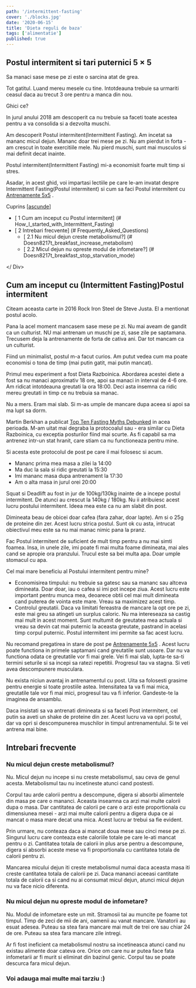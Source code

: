 ```yaml
---
path: '/intermittent-fasting'
cover: './blocks.jpg'
date: '2020-06-15'
title: 'Dieta reguli de baza'
tags: ['alimentatie']
published: true
---
```


## Postul intermitent si tari puternici 5 × 5

Sa manaci sase mese pe zi este o sarcina atat de grea.

Tot gatitul. Luand mereu mesele cu tine. Intotdeauna trebuie sa urmariti ceasul daca au trecut 3 ore pentru a manca din nou.

Ghici ce?

In jurul anului 2018 am descoperit ca nu trebuie sa faceti toate acestea pentru a va consolida si a dezvolta muschi.

Am descoperit Postul intermitent(Intermittent Fasting). Am incetat sa mananc micul dejun. Mananc doar trei mese pe zi. Nu am pierdut in forta - am crescut in toate exercitiile mele. Nu pierd muschi, sunt mai musculos si mai definit decat inainte.

Postul intermitent(Intermittent Fasting) mi-a economisit foarte mult timp si stres.

Asadar, in acest ghid, voi impartasi lectiile pe care le-am invatat despre Intermittent Fasting(Postul intermitent) si cum sa faci Postul intermitent cu [Antrenamente 5x5](/program/full-body/5x5) .

<div id = "toc_container" class = "no_bullets">

Cuprins <span class = "toc_toggle"> [[ascunde](#)] </span>

- [<span class = "toc_number toc_depth_1"> 1 </span> Cum am inceput cu Postul intermitent] (# How_I_started_with_Intermittent_Fasting)
- [<span class = "toc_number toc_depth_1"> 2 </span> Intrebari frecvente] (# Frequently_Asked_Questions)
  - [<span class = "toc_number toc_depth_2"> 2.1 </span> Nu micul dejun creste metabolismul?] (# Doesn8217t_breakfast_increase_metabolism)
  - [<span class = "toc_number toc_depth_2"> 2.2 </span> Micul dejun nu opreste modul de infometare?] (# Doesn8217t_breakfast_stop_starvation_mode)

</ Div>

## <span id = "How_I_started_with_Intermittent_Fasting"> Cum am inceput cu (Intermittent Fasting)Postul intermitent </span>

Citeam aceasta carte in 2016 Rock Iron Steel de Steve Justa. El a mentionat postul acolo.

Pana la acel moment mancasem sase mese pe zi. Nu mai aveam de gandit ca un culturist. NU mai antrenam un muschi pe zi, sase zile pe saptamana. Trecusem deja la antrenamente de forta de cativa ani. Dar tot mancam ca un culturist.

Fiind un minimalist, postul m-a facut curios. Am putut vedea cum ma poate economisi o tona de timp (mai putin gatit, mai putin mancat).

Primul meu experiment a fost Dieta Razboinica. Abordarea acestei diete a fost sa nu manaci aproximativ 18 ore, apoi sa manaci in interval de 4-6 ore. Am ridicat intotdeauna greutati la ora 18:00. Deci asta insemna ca ridic mereu greutati in timp ce nu trebuia sa manac.

Nu a mers. Eram mai slab. Si m-as umple de mancare dupa aceea si apoi sa ma lupt sa dorm.

Martin Berkhan a publicat [Top Ten Fasting Myths Debunked](https://leangains.com/top-ten-fasting-myths-debunked-major-update-nov-4th/) in acea perioada. M-am uitat mai degraba la protocoalul sau - era similar cu Dieta Razboinica, cu exceptia posturilor fiind mai scurte. As fi capabil sa ma antrenez intr-un stat hranit, care stiam ca nu functioneaza pentru mine.

Si acesta este protocolul de post pe care il mai folosesc si acum.

- Mananc prima mea masa a zilei la 14:00
- Ma duc la sala si ridic greutati la 15:30
- Imi mananc masa dupa antrenament la 17:30
- Am o alta masa in jurul orei 20:00

Squat si Deadlift au fost in jur de 100kg/130kg inainte de a incepe postul intermitent. De atunci au crescut la 140kg / 180kg. Nu ii atribuiesc acest lucru postului intermitent. Ideea mea este ca nu am slabit din post.

Dimineata beau de obicei doar cafea (fara zahar, doar lapte). Am si o 25g de proteine ​​din zer. Acest lucru strica postul. Sunt ok cu asta, intrucat obiectivul meu este sa nu mai manac nimic pana la pranz.

Fac Postul intermitent de suficient de mult timp pentru a nu mai simti foamea. Insa, in unele zile, imi poate fi mai multa foame dimineata, mai ales cand se apropie ora pranzului. Trucul este sa bei multa apa. Doar umple stomacul cu apa.

Cel mai mare beneficiu al Postului intermitent pentru mine?

- Economisirea timpului: nu trebuie sa gatesc sau sa mananc sau altceva dimineata. Doar doar, iau o cafea si imi pot incepe ziua. Acest lucru este important pentru munca mea, deoarece obtii cel mai mult dimineata cand puterea de vointa este mare. Vreau sa maximizez acest timp.
- Controlul greutatii. Daca va limitati fereastra de mancare la opt ore pe zi, este mai greu sa atingeti un surplus caloric. Nu ma intereseaza sa castig mai mult in acest moment. Sunt multumit de greutatea mea actuala si vreau sa devin cat mai puternic la aceasta greutate, pastrand in acelasi timp corpul puternic. Postul intermitent imi permite sa fac acest lucru.

Nu recomand pregatirea in stare de post pe [Antrenamente 5x5](/program/full-body/5x5) . Acest lucru poate functiona in primele saptamani cand greutatile sunt usoare. Dar nu va functiona odata ce greutatile vor fi mai grele. Vei fi mai slab, lupta-te sa-ti termini seturile si sa incepi sa ratezi repetitii. Progresul tau va stagna. Si veti avea descompunere musculara.

Nu exista niciun avantaj in antrenamentul cu post. Uita sa folosesti grasime pentru energie si toate prostiile astea. Intensitatea ta va fi mai mica, greutatile tale vor fi mai mici, progresul tau va fi inferior. Gandeste-te la imaginea de ansamblu.

Daca insistati sa va antrenati dimineata si sa faceti Post intermitent, cel putin sa aveti un shake de proteine ​​din zer. Acest lucru va va opri postul, dar va opri si descompunerea muschilor in timpul antrenamentului. Si te vei antrena mai bine.

## <span id = "Frecvent_Asked_Questions"> Intrebari frecvente </span>

### <span id = "Doesn8217t_breakfast_increase_metabolism"> Nu micul dejun creste metabolismul? </span>

Nu. Micul dejun nu incepe si nu creste metabolismul, sau ceva de genul acesta. Metabolismul tau nu incetineste atunci cand postesti.

Corpul tau arde calorii pentru a descompune, digera si absorbi alimentele din masa pe care o mananci. Aceasta inseamna ca arzi mai multe calorii dupa o masa. Dar cantitatea de calorii pe care o arzi este proportionala cu dimensiunea mesei - arzi mai multe calorii pentru a digera dupa ce ai mancat o masa mare decat una mica. Acest lucru ar trebui sa fie evident.

Prin urmare, nu conteaza daca ai mancat doua mese sau cinci mese pe zi. Singurul lucru care conteaza este caloriile totale pe care le-ati mancat pentru o zi. Cantitatea totala de calorii in plus arse pentru a descompune, digera si absorbi aceste mese va fi proportionala cu cantitatea totala de calorii pentru zi.

Mancarea micului dejun iti creste metabolismul numai daca aceasta masa iti creste cantitatea totala de calorii pe zi. Daca mananci aceeasi cantitate totala de calorii ca si cand nu ai consumat micul dejun, atunci micul dejun nu va face nicio diferenta.

### <span id = "Doesn8217t_breakfast_stop_starvation_mode"> Nu micul dejun nu opreste modul de infometare? </span>

Nu. Modul de infometare este un mit. Stramosii tai au muncite pe foame tot timpul. Timp de zeci de mii de ani, oamenii au vanat mancare. Vanatorii au esuat adesea. Puteau sa stea fara mancare mai mult de trei ore sau chiar 24 de ore. Puteau sa stea fara mancare zile intregi.

Ar fi fost ineficient ca metabolismul nostru sa incetineasca atunci cand nu existau alimente doar cateva ore. Orice om care nu ar putea face fata infometarii ar fi murit si eliminat din bazinul genic. Corpul tau se poate descurca fara micul dejun.

### Voi adauga mai multe mai tarziu :)
